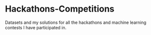 # Hackathons-Competitions
Datasets and my solutions for all the hackathons and machine learning contests I have participated in.
